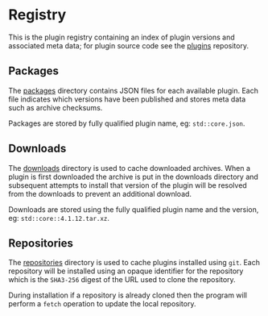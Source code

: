 # Registry

This is the plugin registry containing an index of plugin versions and associated meta data; for plugin source code see the [plugins][] repository.

## Packages

The [packages](/packages) directory contains JSON files for each available plugin. Each file indicates which versions have been published and stores meta data such as archive checksums.

Packages are stored by fully qualified plugin name, eg: `std::core.json`.

## Downloads

The [downloads](/downloads) directory is used to cache downloaded archives. When a plugin is first downloaded the archive is put in the downloads directory and subsequent attempts to install that version of the plugin will be resolved from the downloads to prevent an additional download.

Downloads are stored using the fully qualified plugin name and the version, eg: `std::core::4.1.12.tar.xz`.

## Repositories

The [repositories](/repositories) directory is used to cache plugins installed using `git`. Each repository will be installed using an opaque identifier for the repository which is the `SHA3-256` digest of the URL used to clone the repository.

During installation if a repository is already cloned then the program will perform a `fetch` operation to update the local repository.

[plugins]: https://github.com/uwe-app/plugins
